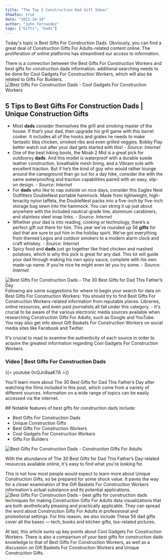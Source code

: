 ```yaml
---
title: "The Top 5 Construction Dad Gift Ideas"
ShowToc: true 
date: "2022-10-19"
author: "John Fernandez" 
tags: ["Gifts", "Dads"]
---
```


	
Today's topic is Best Gifts For Construction Dads. Obviously, you can find a great deal of Construction Gifts For Adults-related content online. The proliferation of online platforms has streamlined our access to information.

There is a connection between the Best Gifts For Construction Workers and best gifts for construction dads information. additional searching needs to be done for Cool Gadgets For Construction Workers, which will also be related to Gifts For Builders.
<img loading="lazy" src="https://i.pinimg.com/736x/d3/1a/d9/d31ad9ddc24d2cfbf4953cffa2976752.jpg" onerror="this.onerror=null;this.src='https://blogger.googleusercontent.com/img/a/AVvXsEhe7F7TRXHtjiKvHb5vS7DmnxvpHiDyoYyYvm1nHB3Qp2_w3BnM6A2eq4v7FYxCC9bfZt3a9vIMtAYEKUiaDQbHMg-ViyGmRIj39MLp0bGFfgfYw1Dc9q_H-T0wiTm3l0Uq42dETrN9eC8aGJ9_IORZsxST1AcLR7np1koOfcc7tnHa4S8Mwz_xD9d0=s16000';" alt="Best Gifts For Construction Dads - Cool Gadgets For Construction Workers" >

## 5 Tips to Best Gifts For Construction Dads | Unique Construction Gifts
-   Most **dads** consider themselves the grill and smoking master of the house. If that’s your dad, then upgrade his grill game with this barrel cooker. It includes all of the hooks and grates he needs to make fantastic bbq chicken, smoked ribs and even grilled veggies. Bobby Flay better watch out after your dad gets started with this! - <cite>Source: Internet</cite>
-   One of the best hiking boots, the Moab 2 Mid is a great pick for outdoorsy **dads**. And this model is waterproof with a durable suede leather construction, breathable mesh lining, and a Vibram sole with excellent traction. But if he’s the kind of guy who would rather lounge around the campground than go out for a day hike, consider the with the same waterproofing and traction capabilities paired with an easy, slip-on design. - <cite>Source: Internet</cite>
-   For **dads** who like to nap outside on nice days, consider this Eagles Nest Outfitters DoubleNest portable hammock. Made from lightweight, high-tenacity nylon taffeta, the DoubleNest packs into a five-inch by five-inch storage bag sewn into the hammock. You can string it up just about anywhere with the included nautical-grade line, aluminum carabiners, and stainless steel snap links. - <cite>Source: Internet</cite>
-   Whether your dad is into reading, cooking or technology, there’s a perfect gift out there for him. This year we’ve rounded up 56 **gifts** for dad that are sure to put him in the holiday spirit. We’ve got everything from themed Legos and outdoor smokers to a modern alarm clock and craft whiskey. - <cite>Source: Internet</cite>
-   Spicy food and **dads** just go together like fried chicken and mashed potatoes, which is why this pick is great for any dad. This kit will guide your dad through making his own spicy sauce, complete with his own made-up name. If you’re nice he might even let you try some. - <cite>Source: Internet</cite>


<img loading="lazy" src="https://images.esellerpro.com/3274/I/104/98/Fathers-day-dad-FFS009a.jpg" onerror="this.onerror=null;this.src='https://blogger.googleusercontent.com/img/a/AVvXsEhe7F7TRXHtjiKvHb5vS7DmnxvpHiDyoYyYvm1nHB3Qp2_w3BnM6A2eq4v7FYxCC9bfZt3a9vIMtAYEKUiaDQbHMg-ViyGmRIj39MLp0bGFfgfYw1Dc9q_H-T0wiTm3l0Uq42dETrN9eC8aGJ9_IORZsxST1AcLR7np1koOfcc7tnHa4S8Mwz_xD9d0=s16000';" alt="Best Gifts For Construction Dads - The 30 Best Gifts for Dad This Father’s Day" >
Following are some suggestions for where to begin your search for data on Best Gifts For Construction Workers:
You should try to find Best Gifts For Construction Workers-related information from reputable places. Libraries, online resources, and even paid journalists all fall under this category.
- It's crucial to be aware of the various electronic media sources available when researching Construction Gifts For Adults, such as Google and YouTube. You may also get info about Gift Baskets For Construction Workers on social media sites like Facebook and Twitter.

It's crucial to read to examine the authenticity of each source in order to acquire the greatest information regarding Cool Gadgets For Construction Workers.

### Video | Best Gifts For Construction Dads
{{< youtube 0cQJn8aaKTA >}} 

You'll learn more about The 30 Best Gifts for Dad This Father’s Day after watching the films included in this post, which come from a variety of different sources. Information on a wide range of topics can be easily accessed via the internet.
<script async="async" data-cfasync="false" src="//normallydemandedalter.com/fe63df3c5408708b15d8dc3d9b206b31/invoke.js"></script>
<div id="container-fe63df3c5408708b15d8dc3d9b206b31"></div>
## Notable features of best gifts for construction dads include:

- Best Gifts For Construction Dads
- Unique Construction Gifts
- Best Gifts For Construction Workers
- Cool Gadgets For Construction Workers
- Gifts For Builders

 <img loading="lazy" src="https://i.pinimg.com/736x/17/80/d8/1780d892d71c3503a9d7bdfe8471c1c3.jpg" onerror="this.onerror=null;this.src='https://blogger.googleusercontent.com/img/a/AVvXsEhe7F7TRXHtjiKvHb5vS7DmnxvpHiDyoYyYvm1nHB3Qp2_w3BnM6A2eq4v7FYxCC9bfZt3a9vIMtAYEKUiaDQbHMg-ViyGmRIj39MLp0bGFfgfYw1Dc9q_H-T0wiTm3l0Uq42dETrN9eC8aGJ9_IORZsxST1AcLR7np1koOfcc7tnHa4S8Mwz_xD9d0=s16000';" alt="Best Gifts For Construction Dads - Construction Gifts For Adults" >

With the abundance of The 30 Best Gifts for Dad This Father’s Day-related resources available online, it's easy to find what you're looking for.

This is not how most people would expect to learn more about Unique Construction Gifts, so be prepared for some shock value. It paves the way for a closer examination of the Gift Baskets For Construction Workers information's actual substance and its potential applications.
<img loading="lazy" src="https://i.pinimg.com/736x/c7/8f/e7/c78fe70017b7b43ffe18e36036d0fa75--fathers-day-gift-cards.jpg" onerror="this.onerror=null;this.src='https://blogger.googleusercontent.com/img/a/AVvXsEhe7F7TRXHtjiKvHb5vS7DmnxvpHiDyoYyYvm1nHB3Qp2_w3BnM6A2eq4v7FYxCC9bfZt3a9vIMtAYEKUiaDQbHMg-ViyGmRIj39MLp0bGFfgfYw1Dc9q_H-T0wiTm3l0Uq42dETrN9eC8aGJ9_IORZsxST1AcLR7np1koOfcc7tnHa4S8Mwz_xD9d0=s16000';" alt="Best Gifts For Construction Dads - best gifts for construction dads" >
techniques for making Construction Gifts For Adults data visualizations that are both aesthetically pleasing and practically applicable. They can spread the word about Construction Gifts For Adults in professional and promotional settings. For this reason, we also include These 56 dad gifts cover all the bases — tech, books and kitchen gifts, too-related pictures.

At last, this article sums up key points about Cool Gadgets For Construction Workers. There is also a comparison of your best gifts for construction dads knowledge to that of Best Gifts For Construction Workers, as well as a discussion on Gift Baskets For Construction Workers and Unique Construction Gifts.
	
	

